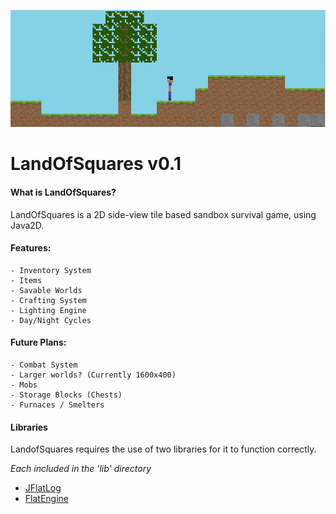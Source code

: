 ![LandOfSquares](/demoWorld.png?raw=true "LandOfSquares")
# LandOfSquares v0.1

#### What is LandOfSquares?
LandOfSquares is a 2D side-view tile based sandbox survival game, using Java2D.

#### Features:
	- Inventory System
	- Items
	- Savable Worlds
	- Crafting System
	- Lighting Engine
	- Day/Night Cycles
	
#### Future Plans:
	- Combat System
	- Larger worlds? (Currently 1600x400)
	- Mobs
	- Storage Blocks (Chests)
	- Furnaces / Smelters

#### Libraries
LandofSquares requires the use of two libraries for it to function correctly.

*Each included in the 'lib' directory*

 - [JFlatLog](http://github.com/Maxstupo/JFlatLog)
 - [FlatEngine](http://github.com/Maxstupo/FlatEngine)